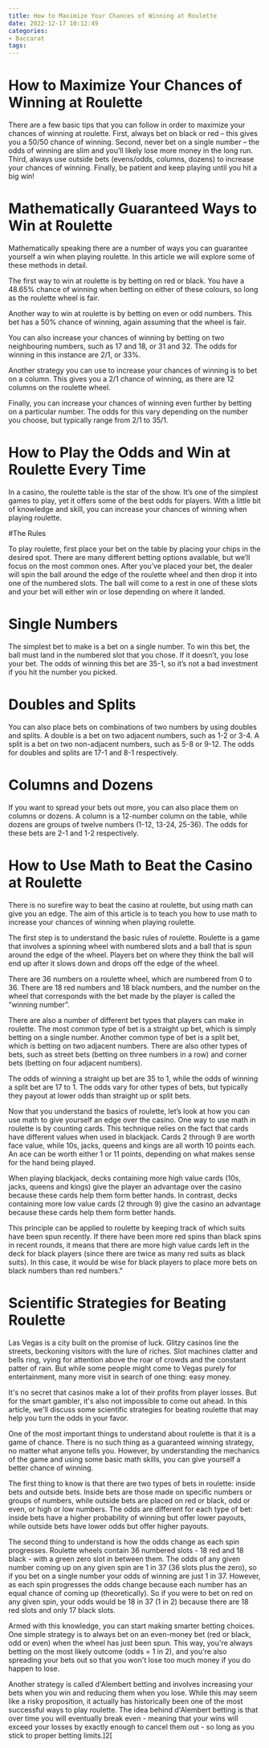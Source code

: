 ```yaml
---
title: How to Maximize Your Chances of Winning at Roulette
date: 2022-12-17 10:12:49
categories:
- Baccarat
tags:
---
```



#  How to Maximize Your Chances of Winning at Roulette

There are a few basic tips that you can follow in order to maximize your chances of winning at roulette. First, always bet on black or red – this gives you a 50/50 chance of winning. Second, never bet on a single number – the odds of winning are slim and you’ll likely lose more money in the long run. Third, always use outside bets (evens/odds, columns, dozens) to increase your chances of winning. Finally, be patient and keep playing until you hit a big win!

#  Mathematically Guaranteed Ways to Win at Roulette

Mathematically speaking there are a number of ways you can guarantee yourself a win when playing roulette. In this article we will explore some of these methods in detail.

The first way to win at roulette is by betting on red or black. You have a 48.65% chance of winning when betting on either of these colours, so long as the roulette wheel is fair.

Another way to win at roulette is by betting on even or odd numbers. This bet has a 50% chance of winning, again assuming that the wheel is fair.

You can also increase your chances of winning by betting on two neighbouring numbers, such as 17 and 18, or 31 and 32. The odds for winning in this instance are 2/1, or 33%.

Another strategy you can use to increase your chances of winning is to bet on a column. This gives you a 2/1 chance of winning, as there are 12 columns on the roulette wheel.

Finally, you can increase your chances of winning even further by betting on a particular number. The odds for this vary depending on the number you choose, but typically range from 2/1 to 35/1.

#  How to Play the Odds and Win at Roulette Every Time

In a casino, the roulette table is the star of the show. It’s one of the simplest games to play, yet it offers some of the best odds for players. With a little bit of knowledge and skill, you can increase your chances of winning when playing roulette.

#The Rules

To play roulette, first place your bet on the table by placing your chips in the desired spot. There are many different betting options available, but we’ll focus on the most common ones. After you’ve placed your bet, the dealer will spin the ball around the edge of the roulette wheel and then drop it into one of the numbered slots. The ball will come to a rest in one of these slots and your bet will either win or lose depending on where it landed.

# Single Numbers

The simplest bet to make is a bet on a single number. To win this bet, the ball must land in the numbered slot that you chose. If it doesn’t, you lose your bet. The odds of winning this bet are 35-1, so it’s not a bad investment if you hit the number you picked.

# Doubles and Splits

You can also place bets on combinations of two numbers by using doubles and splits. A double is a bet on two adjacent numbers, such as 1-2 or 3-4. A split is a bet on two non-adjacent numbers, such as 5-8 or 9-12. The odds for doubles and splits are 17-1 and 8-1 respectively.

# Columns and Dozens

If you want to spread your bets out more, you can also place them on columns or dozens. A column is a 12-number column on the table, while dozens are groups of twelve numbers (1-12, 13-24, 25-36). The odds for these bets are 2-1 and 1-2 respectively.

#  How to Use Math to Beat the Casino at Roulette

There is no surefire way to beat the casino at roulette, but using math can give you an edge. The aim of this article is to teach you how to use math to increase your chances of winning when playing roulette.

The first step is to understand the basic rules of roulette. Roulette is a game that involves a spinning wheel with numbered slots and a ball that is spun around the edge of the wheel. Players bet on where they think the ball will end up after it slows down and drops off the edge of the wheel.

There are 36 numbers on a roulette wheel, which are numbered from 0 to 36. There are 18 red numbers and 18 black numbers, and the number on the wheel that corresponds with the bet made by the player is called the “winning number”.

There are also a number of different bet types that players can make in roulette. The most common type of bet is a straight up bet, which is simply betting on a single number. Another common type of bet is a split bet, which is betting on two adjacent numbers. There are also other types of bets, such as street bets (betting on three numbers in a row) and corner bets (betting on four adjacent numbers).

The odds of winning a straight up bet are 35 to 1, while the odds of winning a split bet are 17 to 1. The odds vary for other types of bets, but typically they payout at lower odds than straight up or split bets.

Now that you understand the basics of roulette, let’s look at how you can use math to give yourself an edge over the casino. One way to use math in roulette is by counting cards. This technique relies on the fact that cards have different values when used in blackjack. Cards 2 through 9 are worth face value, while 10s, jacks, queens and kings are all worth 10 points each. An ace can be worth either 1 or 11 points, depending on what makes sense for the hand being played.

When playing blackjack, decks containing more high value cards (10s, jacks, queens and kings) give the player an advantage over the casino because these cards help them form better hands. In contrast, decks containing more low value cards (2 through 9) give the casino an advantage because these cards help them form better hands.

This principle can be applied to roulette by keeping track of which suits have been spun recently. If there have been more red spins than black spins in recent rounds, it means that there are more high value cards left in the deck for black players (since there are twice as many red suits as black suits). In this case, it would be wise for black players to place more bets on black numbers than red numbers."

#  Scientific Strategies for Beating Roulette

Las Vegas is a city built on the promise of luck. Glitzy casinos line the streets, beckoning visitors with the lure of riches. Slot machines clatter and bells ring, vying for attention above the roar of crowds and the constant patter of rain. But while some people might come to Vegas purely for entertainment, many more visit in search of one thing: easy money.

It's no secret that casinos make a lot of their profits from player losses. But for the smart gambler, it's also not impossible to come out ahead. In this article, we'll discuss some scientific strategies for beating roulette that may help you turn the odds in your favor.

One of the most important things to understand about roulette is that it is a game of chance. There is no such thing as a guaranteed winning strategy, no matter what anyone tells you. However, by understanding the mechanics of the game and using some basic math skills, you can give yourself a better chance of winning.

The first thing to know is that there are two types of bets in roulette: inside bets and outside bets. Inside bets are those made on specific numbers or groups of numbers, while outside bets are placed on red or black, odd or even, or high or low numbers. The odds are different for each type of bet: inside bets have a higher probability of winning but offer lower payouts, while outside bets have lower odds but offer higher payouts.

The second thing to understand is how the odds change as each spin progresses. Roulette wheels contain 36 numbered slots - 18 red and 18 black - with a green zero slot in between them. The odds of any given number coming up on any given spin are 1 in 37 (36 slots plus the zero), so if you bet on a single number your odds of winning are just 1 in 37. However, as each spin progresses the odds change because each number has an equal chance of coming up (theoretically). So if you were to bet on red on any given spin, your odds would be 18 in 37 (1 in 2) because there are 18 red slots and only 17 black slots.

 Armed with this knowledge, you can start making smarter betting choices. One simple strategy is to always bet on an even-money bet (red or black, odd or even) when the wheel has just been spun. This way, you're always betting on the most likely outcome (odds = 1 in 2), and you're also spreading your bets out so that you won't lose too much money if you do happen to lose.

Another strategy is called d'Alembert betting and involves increasing your bets when you win and reducing them when you lose. While this may seem like a risky proposition, it actually has historically been one of the most successful ways to play roulette. The idea behind d'Alembert betting is that over time you will eventually break even - meaning that your wins will exceed your losses by exactly enough to cancel them out - so long as you stick to proper betting limits.]2[
